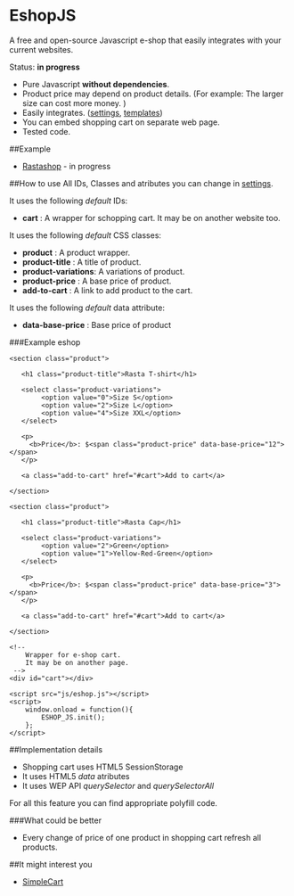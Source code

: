 # EshopJS
A free and open-source Javascript e-shop that easily integrates with your current websites.

Status: **in progress**

- Pure Javascript **without dependencies**.
- Product price may depend on product details. (For example: The larger size can cost more money. )
- Easily integrates. ([settings](https://github.com/Kibo/eshopJS/blob/master/project/src/settings.js), [templates](https://github.com/Kibo/eshopJS/tree/master/project/src/templates))
- You can embed shopping cart on separate web page.
- Tested code.

##Example
- [Rastashop](http://kibo.github.io/eshopJS/) - in progress

##How to use
All IDs, Classes and atributes you can change in [settings](https://github.com/Kibo/eshopJS/blob/master/project/src/settings.js).

It uses the following *default* IDs:
- **cart**				: A wrapper for schopping cart. It may be on another website too.

It uses the following *default* CSS classes:
- **product** 			: A product wrapper.
- **product-title**		: A title of product.
- **product-variations**: A variations of product.
- **product-price**		: A base price of product.
- **add-to-cart**		: A link to add product to the cart.

It uses the following *default* data attribute:
- **data-base-price** 	: Base price of product

###Example eshop
```
<section class="product">  
      
   <h1 class="product-title">Rasta T-shirt</h1>  

   <select class="product-variations">
   		<option value="0">Size S</option>
   		<option value="2">Size L</option>	
   		<option value="4">Size XXL</option>
   </select>   
   
   <p>
	 <b>Price</b>: $<span class="product-price" data-base-price="12"></span>
   </p>
   
   <a class="add-to-cart" href="#cart">Add to cart</a>
      
</section>  

<section class="product">  
      
   <h1 class="product-title">Rasta Cap</h1>  

   <select class="product-variations">
   		<option value="2">Green</option>
   		<option value="1">Yellow-Red-Green</option>	   		
   </select>   
   
   <p>
	 <b>Price</b>: $<span class="product-price" data-base-price="3"></span>
   </p>
   
   <a class="add-to-cart" href="#cart">Add to cart</a>
      
</section> 

<!-- 
	Wrapper for e-shop cart.
	It may be on another page.
 -->
<div id="cart"></div>

<script src="js/eshop.js"></script>
<script>
	window.onload = function(){
		ESHOP_JS.init();				
	};			
</script>
```
##Implementation details
- Shopping cart uses HTML5 SessionStorage
- It uses HTML5 *data* atributes
- It uses WEP API *querySelector* and *querySelectorAll*

For all this feature you can find appropriate polyfill code.

###What could be better
- Every change of price of one product in shopping cart refresh all products. 

##It might interest you
- [SimpleCart](https://github.com/wojodesign/simplecart-js)
